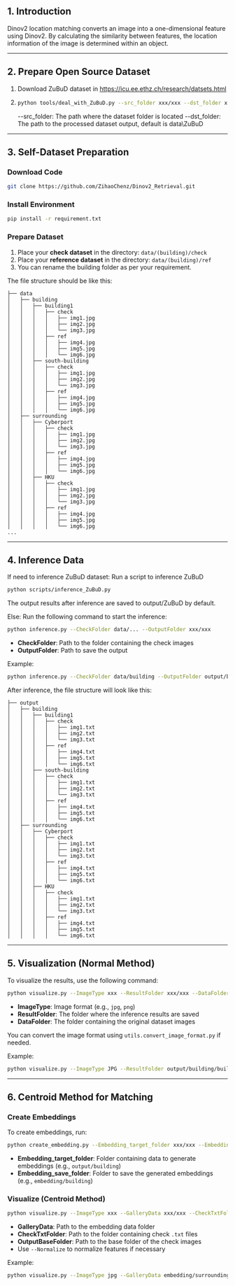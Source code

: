 ## **1. Introduction**

Dinov2 location matching converts an image into a one-dimensional feature using Dinov2. By calculating the similarity between features, the location information of the image is determined within an object.

---

## **2. Prepare Open Source Dataset**

1. Download ZuBuD dataset in https://icu.ee.ethz.ch/research/datsets.html
2. ```bash
   python tools/deal_with_ZuBuD.py --src_folder xxx/xxx --dst_folder xxx/xxx
   ```
   --src_folder: The path where the dataset folder is located
   --dst_folder: The path to the processed dataset output, default is data\ZuBuD

---

## **3. Self-Dataset Preparation**

### **Download Code**
```bash
git clone https://github.com/ZihaoChenz/Dinov2_Retrieval.git
```

### **Install Environment**
```bash
pip install -r requirement.txt
```

### **Prepare Dataset**

1. Place your **check dataset** in the directory: `data/(building)/check`
2. Place your **reference dataset** in the directory: `data/(building)/ref`
3. You can rename the building folder as per your requirement.

The file structure should be like this:

```plaintext
├── data
│   ├── building
│   │   ├── building1
│   │   │   ├── check
│   │   │   │   ├── img1.jpg
│   │   │   │   ├── img2.jpg
│   │   │   │   └── img3.jpg
│   │   │   ├── ref
│   │   │   │   ├── img4.jpg
│   │   │   │   ├── img5.jpg
│   │   │   │   └── img6.jpg
│   │   ├── south-building
│   │   │   ├── check
│   │   │   │   ├── img1.jpg
│   │   │   │   ├── img2.jpg
│   │   │   │   └── img3.jpg
│   │   │   ├── ref
│   │   │   │   ├── img4.jpg
│   │   │   │   ├── img5.jpg
│   │   │   │   └── img6.jpg
│   ├── surrounding
│   │   ├── Cyberport
│   │   │   ├── check
│   │   │   │   ├── img1.jpg
│   │   │   │   ├── img2.jpg
│   │   │   │   └── img3.jpg
│   │   │   ├── ref
│   │   │   │   ├── img4.jpg
│   │   │   │   ├── img5.jpg
│   │   │   │   └── img6.jpg
│   │   ├── HKU
│   │   │   ├── check
│   │   │   │   ├── img1.jpg
│   │   │   │   ├── img2.jpg
│   │   │   │   └── img3.jpg
│   │   │   ├── ref
│   │   │   │   ├── img4.jpg
│   │   │   │   ├── img5.jpg
│   │   │   │   └── img6.jpg
...
```

---

## **4. Inference Data**
If need to inference ZuBuD dataset:
Run a script to inference ZuBuD
```bash
python scripts/inference_ZuBuD.py
```
The output results after inference are saved to output/ZuBuD by default.

Else:
Run the following command to start the inference:
```bash
python inference.py --CheckFolder data/... --OutputFolder xxx/xxx
```
- **CheckFolder**: Path to the folder containing the check images
- **OutputFolder**: Path to save the output

Example:
```bash
python inference.py --CheckFolder data/building --OutputFolder output/building
```

After inference, the file structure will look like this:

```plaintext
├── output
│   ├── building
│   │   ├── building1
│   │   │   ├── check
│   │   │   │   ├── img1.txt
│   │   │   │   ├── img2.txt
│   │   │   │   └── img3.txt
│   │   │   ├── ref
│   │   │   │   ├── img4.txt
│   │   │   │   ├── img5.txt
│   │   │   │   └── img6.txt
│   │   ├── south-building
│   │   │   ├── check
│   │   │   │   ├── img1.txt
│   │   │   │   ├── img2.txt
│   │   │   │   └── img3.txt
│   │   │   ├── ref
│   │   │   │   ├── img4.txt
│   │   │   │   ├── img5.txt
│   │   │   │   └── img6.txt
│   ├── surrounding
│   │   ├── Cyberport
│   │   │   ├── check
│   │   │   │   ├── img1.txt
│   │   │   │   ├── img2.txt
│   │   │   │   └── img3.txt
│   │   │   ├── ref
│   │   │   │   ├── img4.txt
│   │   │   │   ├── img5.txt
│   │   │   │   └── img6.txt
│   │   ├── HKU
│   │   │   ├── check
│   │   │   │   ├── img1.txt
│   │   │   │   ├── img2.txt
│   │   │   │   └── img3.txt
│   │   │   ├── ref
│   │   │   │   ├── img4.txt
│   │   │   │   ├── img5.txt
│   │   │   │   └── img6.txt
```

---

## **5. Visualization (Normal Method)**

To visualize the results, use the following command:
```bash
python visualize.py --ImageType xxx --ResultFolder xxx/xxx --DataFolder xxx/xxx
```
- **ImageType**: Image format (e.g., `jpg`, `png`)
- **ResultFolder**: The folder where the inference results are saved
- **DataFolder**: The folder containing the original dataset images

You can convert the image format using `utils.convert_image_format.py` if needed.

Example:
```bash
python visualize.py --ImageType JPG --ResultFolder output/building/building1 --DataFolder data/building/building1
```

---

## **6. Centroid Method for Matching**

### **Create Embeddings**

To create embeddings, run:
```bash
python create_embedding.py --Embedding_target_folder xxx/xxx --Embedding_save_folder xxx/xxx
```
- **Embedding_target_folder**: Folder containing data to generate embeddings (e.g., `output/building`)
- **Embedding_save_folder**: Folder to save the generated embeddings (e.g., `embedding/building`)

### **Visualize (Centroid Method)**

```bash
python visualize.py --ImageType xxx --GalleryData xxx/xxx --CheckTxtFolder xxx/xxx --OutputBaseFolder xxx/xxx
```
- **GalleryData**: Path to the embedding data folder
- **CheckTxtFolder**: Path to the folder containing check `.txt` files
- **OutputBaseFolder**: Path to the base folder of the check images
- Use `--Normalize` to normalize features if necessary

Example:
```bash
python visualize.py --ImageType jpg --GalleryData embedding/surrounding --CheckTxtFolder output/surrounding/Cyberport/check --OutputBaseFolder output/surrounding
```

